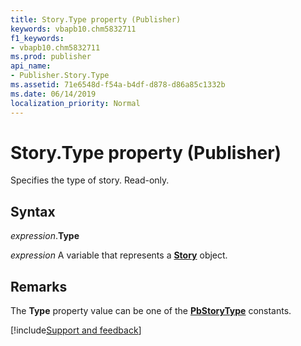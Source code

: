 ```yaml
---
title: Story.Type property (Publisher)
keywords: vbapb10.chm5832711
f1_keywords:
- vbapb10.chm5832711
ms.prod: publisher
api_name:
- Publisher.Story.Type
ms.assetid: 71e6548d-f54a-b4df-d878-d86a85c1332b
ms.date: 06/14/2019
localization_priority: Normal
---
```



# Story.Type property (Publisher)

Specifies the type of story. Read-only.


## Syntax

_expression_.**Type**

_expression_ A variable that represents a **[Story](Publisher.Story.md)** object.


## Remarks

The **Type** property value can be one of the **[PbStoryType](publisher.pbstorytype.md)** constants.


[!include[Support and feedback](~/includes/feedback-boilerplate.md)]